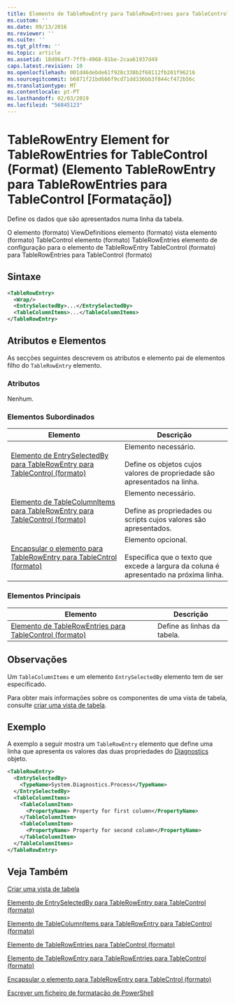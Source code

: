 ```yaml
---
title: Elemento de TableRowEntry para TableRowEntroes para TableControl (formato) | Documentos da Microsoft
ms.custom: ''
ms.date: 09/13/2016
ms.reviewer: ''
ms.suite: ''
ms.tgt_pltfrm: ''
ms.topic: article
ms.assetid: 18d86af7-7ff9-4968-81be-2caa61937d49
caps.latest.revision: 10
ms.openlocfilehash: 001d46debde61f928c338b2f68112fb201f96216
ms.sourcegitcommit: b6871f21bd666f9cd71dd336bb3f844cf472b56c
ms.translationtype: MT
ms.contentlocale: pt-PT
ms.lasthandoff: 02/03/2019
ms.locfileid: "56845123"
---
```

# <a name="tablerowentry-element-for-tablerowentroes-for-tablecontrol-format"></a>TableRowEntry Element for TableRowEntries for TableControl (Format) (Elemento TableRowEntry para TableRowEntries para TableControl [Formatação])

Define os dados que são apresentados numa linha da tabela.

O elemento (formato) ViewDefinitions elemento (formato) vista elemento (formato) TableControl elemento (formato) TableRowEntries elemento de configuração para o elemento de TableRowEntry TableControl (formato) para TableRowEntries para TableControl (formato)

## <a name="syntax"></a>Sintaxe

```xml
<TableRowEntry>
  <Wrap/>
  <EntrySelectedBy>...</EntrySelectedBy>
  <TableColumnItems>...</TableColumnItems>
</TableRowEntry>
```

## <a name="attributes-and-elements"></a>Atributos e Elementos

As secções seguintes descrevem os atributos e elemento pai de elementos filho do `TableRowEntry` elemento.

### <a name="attributes"></a>Atributos

Nenhum.

### <a name="child-elements"></a>Elementos Subordinados

|Elemento|Descrição|
|-------------|-----------------|
|[Elemento de EntrySelectedBy para TableRowEntry para TableControl (formato)](./entryselectedby-element-for-tablerowentry-for-tablecontrol-format.md)|Elemento necessário.<br /><br /> Define os objetos cujos valores de propriedade são apresentados na linha.|
|[Elemento de TableColumnItems para TableRowEntry para TableControl (formato)](./tablecolumnitems-element-for-tablerowentry-for-tablecontrol-format.md)|Elemento necessário.<br /><br /> Define as propriedades ou scripts cujos valores são apresentados.|
|[Encapsular o elemento para TableRowEntry para TableCntrol (formato)](./wrap-element-for-tablerowentry-for-tablecontrl-format.md)|Elemento opcional.<br /><br /> Especifica que o texto que excede a largura da coluna é apresentado na próxima linha.|

### <a name="parent-elements"></a>Elementos Principais

|Elemento|Descrição|
|-------------|-----------------|
|[Elemento de TableRowEntries para TableControl (formato)](./tablerowentries-element-for-tablecontrol-format.md)|Define as linhas da tabela.|

## <a name="remarks"></a>Observações

Um `TableColumnItems` e um elemento `EntrySelectedBy` elemento tem de ser especificado.

Para obter mais informações sobre os componentes de uma vista de tabela, consulte [criar uma vista de tabela](./creating-a-table-view.md).

## <a name="example"></a>Exemplo

A exemplo a seguir mostra um `TableRowEntry` elemento que define uma linha que apresenta os valores das duas propriedades do [Diagnostics](/dotnet/api/System.Diagnostics.Process) objeto.

```xml
<TableRowEntry>
  <EntrySelectedBy>
    <TypeName>System.Diagnostics.Process</TypeName>
  </EntrySelectedBy>
  <TableColumnItems>
    <TableColumnItem>
      <PropertyName> Property for first column</PropertyName>
    </TableColumnItem>
    <TableColumnItem>
      <PropertyName> Property for second column</PropertyName>
    </TableColumnItem>
  </TableColumnItems>
</TableRowEntry>
```

## <a name="see-also"></a>Veja Também

[Criar uma vista de tabela](./creating-a-table-view.md)

[Elemento de EntrySelectedBy para TableRowEntry para TableControl (formato)](./entryselectedby-element-for-tablerowentry-for-tablecontrol-format.md)

[Elemento de TableColumnItems para TableRowEntry para TableControl (formato)](./tablecolumnitems-element-for-tablerowentry-for-tablecontrol-format.md)

[Elemento de TableRowEntries para TableControl (formato)](./tablerowentries-element-for-tablecontrol-format.md)

[Elemento de TableRowEntry para TableRowEntries para TableControl (formato)](./tablerowentry-element-for-tablerowentroes-for-tablecontrol-format.md)

[Encapsular o elemento para TableRowEntry para TableCntrol (formato)](./wrap-element-for-tablerowentry-for-tablecontrl-format.md)

[Escrever um ficheiro de formatação de PowerShell](./writing-a-powershell-formatting-file.md)
